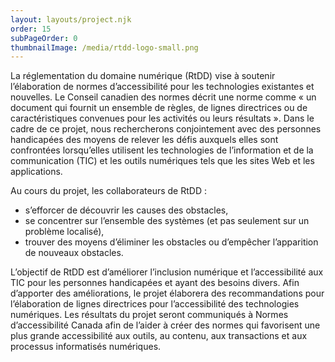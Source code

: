 ```yaml
---
layout: layouts/project.njk
order: 15
subPageOrder: 0
thumbnailImage: /media/rtdd-logo-small.png
---
```

La réglementation du domaine numérique (RtDD) vise à soutenir l’élaboration de normes d’accessibilité pour les technologies existantes et nouvelles. Le Conseil canadien des normes décrit une norme comme « un document qui fournit un ensemble de règles, de lignes directrices ou de caractéristiques convenues pour les activités ou leurs résultats ». Dans le cadre de ce projet, nous rechercherons conjointement avec des personnes handicapées des moyens de relever les défis auxquels elles sont confrontées lorsqu’elles utilisent les technologies de l’information et de la communication (TIC) et les outils numériques tels que les sites Web et les applications. 

Au cours du projet, les collaborateurs de RtDD :

* s’efforcer de découvrir les causes des obstacles, 
* se concentrer sur l’ensemble des systèmes (et pas seulement sur un problème localisé), 
* trouver des moyens d’éliminer les obstacles ou d’empêcher l’apparition de nouveaux obstacles. 

L’objectif de RtDD est d’améliorer l’inclusion numérique et l’accessibilité aux TIC pour les personnes handicapées et ayant des besoins divers. Afin d’apporter des améliorations, le projet élaborera des recommandations pour l’élaboration de lignes directrices pour l’accessibilité des technologies numériques. Les résultats du projet seront communiqués à Normes d’accessibilité Canada afin de l’aider à créer des normes qui favorisent une plus grande accessibilité aux outils, au contenu, aux transactions et aux processus informatisés numériques.